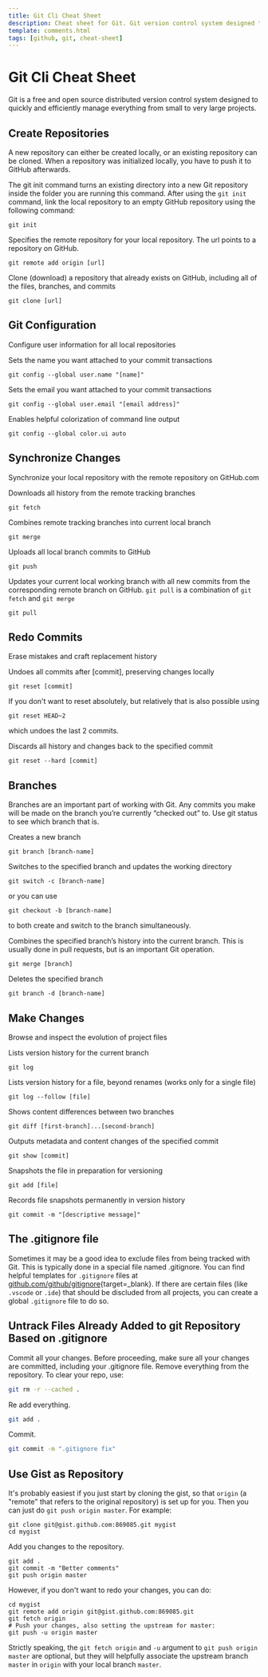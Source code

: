 ```yaml
---
title: Git Cli Cheat Sheet
description: Cheat sheet for Git. Git version control system designed to quickly and efficiently manage projects cheet sheet for the command line.
template: comments.html
tags: [github, git, cheat-sheet]
---
```


# Git Cli Cheat Sheet

Git is a free and open source distributed version control system designed to quickly and efficiently manage everything from small to very large projects.

## Create Repositories

A new repository can either be created locally, or an existing repository can be cloned. When a repository was initialized locally, you have to push it to GitHub afterwards.

The git init command turns an existing directory into a new Git repository inside the folder you are running this command. After using the `git init` command, link the local repository to an empty GitHub repository using the following command:

```shell
git init
```

Specifies the remote repository for your local repository. The url points to a repository on GitHub.

```shell
git remote add origin [url]
```

Clone (download) a repository that already exists on GitHub, including all of the files, branches, and commits

```shell
git clone [url]
```

## Git Configuration

Configure user information for all local repositories

Sets the name you want attached to your commit transactions

```shell
git config --global user.name "[name]"
```

Sets the email you want attached to your commit transactions

```shell
git config --global user.email "[email address]"
```

Enables helpful colorization of command line output

```shell
git config --global color.ui auto
```

## Synchronize Changes

Synchronize your local repository with the remote repository on GitHub.com

Downloads all history from the remote tracking branches

```shell
git fetch
```

Combines remote tracking branches into current local branch

```shell
git merge
```

Uploads all local branch commits to GitHub

```shell
git push
```

Updates your current local working branch with all new commits from the corresponding remote branch on GitHub. `git pull` is a combination of `git fetch` and `git merge`

```shell
git pull
```

## Redo Commits

Erase mistakes and craft replacement history

Undoes all commits after [commit], preserving changes locally

```shell
git reset [commit]
```

If you don't want to reset absolutely, but relatively that is also possible using
```shell
git reset HEAD~2
```
which undoes the last 2 commits.

Discards all history and changes back to the specified commit

```shell
git reset --hard [commit]
```

## Branches

Branches are an important part of working with Git. Any commits you make will be made on the branch you’re currently “checked out” to. Use git status to see which branch that is.

Creates a new branch

```shell
git branch [branch-name]

```

Switches to the specified branch and updates the working directory

```shell
git switch -c [branch-name]
```
or you can use

```shell
git checkout -b [branch-name]
```
to both create and switch to the branch simultaneously.

Combines the specified branch’s history into the current branch. This is usually done in pull requests, but is an important Git operation.

```shell
git merge [branch]
```

Deletes the specified branch

```shell
git branch -d [branch-name]
```

## Make Changes

Browse and inspect the evolution of project files

Lists version history for the current branch

```shell
git log
```

Lists version history for a file, beyond renames (works only for a single file)

```shell
git log --follow [file]
```

Shows content differences between two branches

```shell
git diff [first-branch]...[second-branch]
```

Outputs metadata and content changes of the specified commit

```shell
git show [commit]
```

Snapshots the file in preparation for versioning

```shell
git add [file]
```

Records file snapshots permanently in version history

```shell
git commit -m "[descriptive message]"
```

## The .gitignore file

Sometimes it may be a good idea to exclude files from being tracked with Git. This is typically done in a special file named .gitignore. You can find helpful templates for `.gitignore` files at [github.com/github/gitignore][gitignore-url]{target=\_blank}. If there are certain files (like `.vscode` or `.ide`) that should be discluded from all projects, you can create a global `.gitignore` file to do so.

## Untrack Files Already Added to git Repository Based on .gitignore

Commit all your changes. Before proceeding, make sure all your changes are committed, including your .gitignore file.
Remove everything from the repository. To clear your repo, use:

```bash
git rm -r --cached .
```

Re add everything.

```bash
git add .
```

Commit.

```bash
git commit -m ".gitignore fix"
```

## Use Gist as Repository

It's probably easiest if you just start by cloning the gist, so that `origin` (a "remote" that refers to the original repository) is set up for you. Then you can just do `git push origin master`. For example:

```shell
git clone git@gist.github.com:869085.git mygist
cd mygist
```

Add you changes to the repository.

```shell
git add .
git commit -m "Better comments"
git push origin master
```

However, if you don't want to redo your changes, you can do:

```shell
cd mygist
git remote add origin git@gist.github.com:869085.git
git fetch origin
# Push your changes, also setting the upstream for master:
git push -u origin master
```

Strictly speaking, the `git fetch origin` and `-u` argument to `git push origin master` are optional, but they will helpfully associate the upstream branch `master` in `origin` with your local branch `master`.

<!-- appendices -->

[gitignore-url]: https://github.com/github/gitignore 'Gitignore Templates'

<!-- end appendices -->
